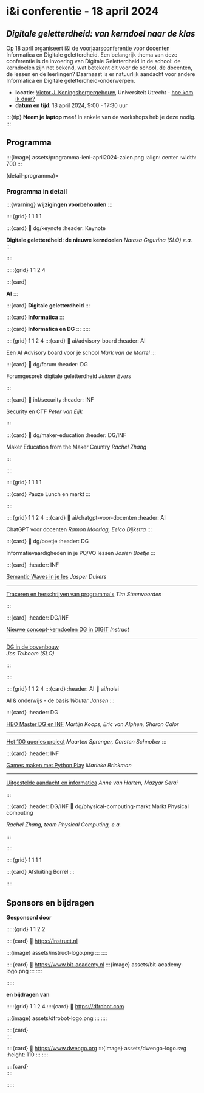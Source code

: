 # i&i conferentie - 18 april 2024

## *Digitale geletterdheid: van kerndoel naar de klas*

Op 18 april organiseert i&i de voorjaarsconferentie voor docenten Informatica en Digitale
geletterdheid. Een belangrijk thema van deze conferentie is de invoering van Digitale
Geletterdheid in de school: de kerndoelen zijn net bekend, wat betekent dit voor de
school, de docenten, de lessen en de leerlingen?
Daarnaast is er natuurlijk aandacht voor andere Informatica en
Digitale geletterdheid-onderwerpen.

* **locatie**: [Victor J. Koningsbergergebouw](https://www.uu.nl/victor-j-koningsbergergebouw),
  Universiteit Utrecht - [hoe kom ik daar?](route-en-parkeren)
* **datum en tijd**: 18 april 2024, 9:00 - 17:30 uur
  
:::{tip}
**Neem je laptop mee!** In enkele van de workshops heb je deze nodig.
:::

## Programma

:::{image} assets/programma-ieni-april2024-zalen.png
:align: center
:width: 700
:::

(detail-programma)=
### Programma in detail

:::{warning} 
**wijzigingen voorbehouden**
:::

::::{grid} 1 1 1 1

:::{card}
:link: dg/keynote
:header: Keynote

**Digitale geletterdheid: de nieuwe kerndoelen**
*Natasa Grgurina (SLO) e.a.*
:::

::::

:::::{grid} 1 1 2 4


:::{card}

**AI**
:::


:::{card}
**Digitale geletterdheid**
:::

:::{card}
**Informatica**
:::

:::{card}
**Informatica en DG**
:::
:::::

::::{grid} 1 1 2 4
:::{card}
:link: ai/advisory-board
:header: AI

Een AI Advisory board voor je school
*Mark van de Mortel*
:::

:::{card}
:link: dg/forum
:header: DG

Forumgesprek digitale geletterdheid 
*Jelmer Evers*

:::

:::{card}
:link: inf/security
:header: INF

Security en CTF *Peter van Eijk*

:::

:::{card}
:link: dg/maker-education
:header: DG/INF

Maker Education from the Maker Country *Rachel Zhang*

:::


::::

::::{grid} 1 1 1 1

:::{card} Pauze
Lunch en markt
:::

::::

::::{grid} 1 1 2 4
:::{card}
:link: ai/chatgpt-voor-docenten
:header: AI

ChatGPT voor docenten
*Ramon Moorlag, Eelco Dijkstra*
:::

:::{card}
:link: dg/boetje
:header: DG

Informatievaardigheden in je PO/VO lessen
*Josien Boetje*
:::

:::{card}
:header: INF

[Semantic Waves in je les](inf/semantic-wave) *Jasper Dukers*

---

[Traceren en herschrijven van programma's](inf/traceren) *Tim Steenvoorden*

:::

:::{card}
:header: DG/INF 

[Nieuwe concept-kerndoelen DG in DIGIT](dg/instruct-digit)
*Instruct*

---

[DG in de bovenbouw](dg/dg-bovenbouw)  
*Jos Tolboom (SLO)* 
 
:::


::::

::::{grid} 1 1 2 4
:::{card}
:header: AI
:link: ai/nolai

AI & onderwijs - de basis *Wouter Jansen*
:::

:::{card}
:header: DG

[HBO Master DG en INF](dg/hbo-master) *Martijn Koops, Eric van Alphen, Sharon Calor*

---

[Het 100 queries project](dg/honderd-queries)
*Maarten Sprenger, Carsten Schnober*
:::

:::{card}
:header: INF 

[Games maken met Python Play](inf/python-play) *Marieke Brinkman*

---

[Uitgestelde aandacht en informatica](inf/programmeren-en-design)
*Anne van Harten, Mazyar Serai*

:::



:::{card}
:header: DG/INF 
:link: dg/physical-computing-markt
Markt Physical computing

*Rachel Zhang, team Physical Computing, e.a.*

:::


::::



::::{grid} 1 1 1 1

:::{card} Afsluiting
Borrel
:::

::::

## Sponsors en bijdragen

**Gesponsord door**

:::::{grid} 1 1 2 2

::::{card}
:link: https://instruct.nl

:::{image} assets/instruct-logo.png
:::
::::

::::{card}
:link: https://www.bit-academy.nl
:::{image} assets/bit-academy-logo.png
:::
::::

:::::

**en bijdragen van**

:::::{grid} 1 1 2 4
::::{card}
:link: https://dfrobot.com

:::{image} assets/dfrobot-logo.png
:::
::::

::::{card}
<br>
::::

::::{card}
:link:  https://www.dwengo.org
:::{image} assets/dwengo-logo.svg
:height: 110
:::
::::

::::{card}
<br>
::::

:::::
